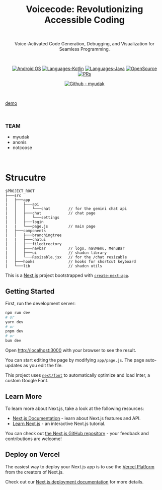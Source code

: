 <h1 align="center">Voicecode: Revolutionizing Accessible Coding</h1><br>

<p align="center">
Voice-Activated Code Generation, Debugging, and Visualization for Seamless Programming.
</p><br>

<p align="center">
  <a href="#"><img alt="Android OS" src="https://img.shields.io/badge/OS-Android-3DDC84?style=flat-square&logo=android"></a>
  <a href="#"><img alt="Languages-Kotlin" src="https://flat.badgen.net/badge/Language/Kotlin?icon=https://raw.githubusercontent.com/binaryshrey/Awesome-Android-Open-Source-Projects/master/assets/Kotlin_Logo_icon_white.svg&color=f18e33"/></a>
  <a href="#"><img alt="Languages-Java" src="https://img.shields.io/badge/Language-Java-1DA1F2?style=flat-square&logo=java"></a>
    <a href="#"><img alt="OpenSource" src="https://flat.badgen.net/badge/Open-Source/HacktoberFest?icon=https://raw.githubusercontent.com/binaryshrey/Awesome-Android-Open-Source-Projects/master/assets/DO_Logo_icon_white.svg&color=f18e33"/></a>
  <a href="#"><img alt="PRs" src="https://img.shields.io/badge/PRs-Welcome-3DDC84?style=flat-square"></a>
</p>
<p align="center">
  <a href="https://github.com/Rivaan-P/Voicecode-web"><img alt="Github - myudak" src="https://img.shields.io/badge/GitHub-Voicecode-181717?style=flat-square&logo=github"></a>
</p>

<br>
<p align="center">

[demo][DEMO]

<!-- <img width="720px" src="https://github.com/Rivaan-P/Voicecode-web/assets/69108782/2104bca4-b012-4737-a66d-78344f833900" alt="allymotion"></img> -->
</p><br>

### TEAM

- myudak
- anonis
- notcoose

</p><br>

# Strucutre

```
$PROJECT_ROOT
├───src
|   ├───app
|   │   ├───api
|   │   │   └───chat        // for the gemini chat api
|   │   ├───chat            // chat page
|   │   │   └───settings
|   │   ├───login
|   |   └───page.js         // main page
|   ├───components
|   │   ├───branchingtree
|   |   ├───chatui
|   │   ├───filedirectory
|   │   ├───navbar          // logo, navMenu, MenuBar
|   │   ├───ui              // shadcn library
|   │   └───Resizable.jsx   // for the /chat resizable
|   ├───hooks               // hooks for shortcut keyboard
|   └───lib                 // shadcn utils
```

This is a [Next.js](https://nextjs.org/) project bootstrapped with [`create-next-app`](https://github.com/vercel/next.js/tree/canary/packages/create-next-app).

## Getting Started

First, run the development server:

```bash
npm run dev
# or
yarn dev
# or
pnpm dev
# or
bun dev
```

Open [http://localhost:3000](http://localhost:3000) with your browser to see the result.

You can start editing the page by modifying `app/page.js`. The page auto-updates as you edit the file.

This project uses [`next/font`](https://nextjs.org/docs/basic-features/font-optimization) to automatically optimize and load Inter, a custom Google Font.

## Learn More

To learn more about Next.js, take a look at the following resources:

- [Next.js Documentation](https://nextjs.org/docs) - learn about Next.js features and API.
- [Learn Next.js](https://nextjs.org/learn) - an interactive Next.js tutorial.

You can check out [the Next.js GitHub repository](https://github.com/vercel/next.js/) - your feedback and contributions are welcome!

## Deploy on Vercel

The easiest way to deploy your Next.js app is to use the [Vercel Platform](https://vercel.com/new?utm_medium=default-template&filter=next.js&utm_source=create-next-app&utm_campaign=create-next-app-readme) from the creators of Next.js.

Check out our [Next.js deployment documentation](https://nextjs.org/docs/deployment) for more details.

[DEMO]: https://github.com/Rivaan-P/Voicecode-web/assets/69108782/2104bca4-b012-4737-a66d-78344f833900
